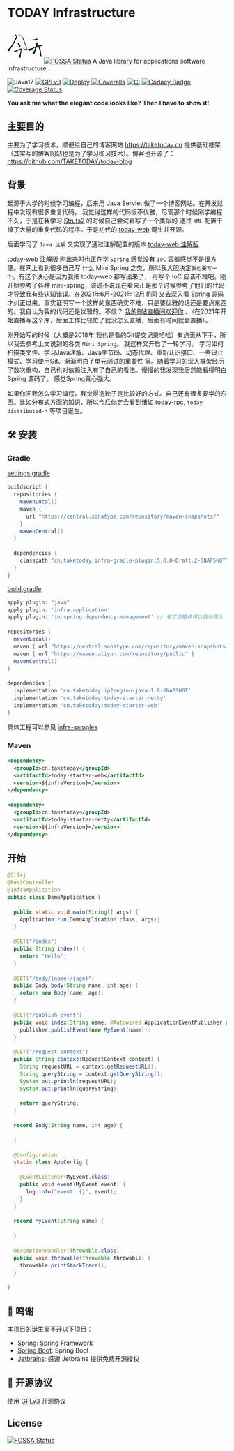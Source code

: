 # TODAY Infrastructure

![Logo](./logo.svg) [![FOSSA Status](https://app.fossa.com/api/projects/git%2Bgithub.com%2FTAKETODAY%2Ftoday-infrastructure.svg?type=shield)](https://app.fossa.com/projects/git%2Bgithub.com%2FTAKETODAY%2Ftoday-infrastructure?ref=badge_shield)
A Java library for applications software infrastructure.


![Java17](https://img.shields.io/badge/JDK-17+-success.svg)
[![GPLv3](https://img.shields.io/badge/License-GPLv3-blue.svg)](./LICENSE)
[![Deploy](https://github.com/TAKETODAY/today-infrastructure/actions/workflows/deploy-snapshots.yml/badge.svg)](https://github.com/TAKETODAY/today-infrastructure/actions/workflows/deploy-snapshots.yml)
[![Coveralls](https://github.com/TAKETODAY/today-infrastructure/actions/workflows/coveralls.yaml/badge.svg)](https://github.com/TAKETODAY/today-infrastructure/actions/workflows/coveralls.yaml)
[![CI](https://github.com/TAKETODAY/today-infrastructure/actions/workflows/ci.yaml/badge.svg)](https://github.com/TAKETODAY/today-infrastructure/actions/workflows/ci.yaml)
[![Codacy Badge](https://app.codacy.com/project/badge/Grade/3ad5eed64065496fba9244d149820f67)](https://app.codacy.com/gh/TAKETODAY/today-infrastructure/dashboard?utm_source=gh&utm_medium=referral&utm_content=&utm_campaign=Badge_grade)
[![Coverage Status](https://coveralls.io/repos/github/TAKETODAY/today-infrastructure/badge.svg)](https://coveralls.io/github/TAKETODAY/today-infrastructure)

**You ask me what the elegant code looks like? Then I have to show it!**

## 主要目的

主要为了学习技术，顺便给自己的博客网站 https://taketoday.cn
提供基础框架（其实写的博客网站也是为了学习练习技术）。博客也开源了：https://github.com/TAKETODAY/today-blog

## 背景

起源于大学的时候学习编程，后来用 Java Servlet 做了一个博客网站。在开发过程中发现有很多重复代码，
我觉得这样的代码很不优雅，尽管那个时候刚学编程不久，于是在我学习 [Struts2](https://struts.apache.org/) 的时候自己尝试着写了一个类似的
通过 `XML` 配置干掉了大量的重复代码的程序。于是初代的 [today-web](https://gitee.com/I-TAKE-TODAY/today-web/tree/v1.1.1/) 诞生并开源。

后面学习了 `Java 注解` 又实现了通过注解配置的版本 [today-web 注解版](https://gitee.com/I-TAKE-TODAY/today-web/tree/2.1.x/)

[today-web 注解版](https://gitee.com/I-TAKE-TODAY/today-web/tree/2.1.x/) 刚出来时也正在学 `Spring` 感觉没有 `IoC`
容器感觉不是很方便。在网上看到很多自己写 什么 Mini Spring 之类，所以我大胆决定`我也要写一个`。有这个决心是因为我把 today-web 都写出来了，
再写个 IoC 应该不难吧。刚开始参考了各种 mini-spring，该说不说现在看来正是那个时候参考了他们的代码才导致我有些认知错误。在2021年6月-2021年12月期间
又去深入看 Spring 源码才纠正过来。事实证明写一个这样的东西确实不难，只是要优雅的话还是要点东西的。我自认为我的代码还是优雅的。不信？
[我的B站直播间欢迎你](https://live.bilibili.com/22702726) 。（在2021年开始直播写这个库，后面工作比较忙了就没怎么直播，后面有时间就会直播）。

刚开始写的时候（大概是2018年,我也是看的Git提交记录哈哈）有点无从下手，所以我去参考上文说到的各类 `Mini Spring`。 就这样又开启了一轮学习。
学习如何扫描类文件、学习Java注解、Java字节码、动态代理、重新认识接口、一些设计模式、学习使用Git、渐渐明白了单元测试的重要性
等。随着学习的深入框架经历了数次重构，自己也对依赖注入有了自己的看法。慢慢的我发现我居然能看得明白 Spring 源码了。 感觉Spring真心强大。

如果你问我怎么学习编程，我觉得造轮子是比较好的方式。自己还有很多要学的东西。比如分布式方面的知识，所以今后你定会看到诸如
[today-rpc](https://github.com/TAKETODAY/today-rpc), `today-distributed-*` 等项目诞生。

## 🛠️ 安装

### Gradle

[settings.gradle](./infra-samples/settings.gradle)

```groovy
buildscript {
  repositories {
    mavenLocal()
    maven {
      url "https://central.sonatype.com/repository/maven-snapshots/"
    }
    mavenCentral()
  }

  dependencies {
    classpath "cn.taketoday:infra-gradle-plugin:5.0.0-Draft.2-SNAPSHOT"
  }
}

```

[build.gradle](./infra-samples/build.gradle)

```groovy
apply plugin: "java"
apply plugin: 'infra.application'
apply plugin: 'io.spring.dependency-management' // 有了该插件可以自动导入 infra-dependencies

repositories {
  mavenLocal()
  maven { url "https://central.sonatype.com/repository/maven-snapshots/" }
  maven { url "https://maven.aliyun.com/repository/public" }
  mavenCentral()
}

dependencies {
  implementation 'cn.taketoday:ip2region-java:1.0-SNAPSHOT'
  implementation 'cn.taketoday:today-starter-netty'
  implementation 'cn.taketoday:today-starter-web'
}

```

具体工程可以参见 [infra-samples](./infra-samples)

### Maven
```xml
<dependency>
  <groupId>cn.taketoday</groupId>
  <artifactId>today-starter-web</artifactId>
  <version>${infraVersion}</version>
</dependency>

<dependency>
  <groupId>cn.taketoday</groupId>
  <artifactId>today-starter-netty</artifactId>
  <version>${infraVersion}</version>
</dependency>
```

## 开始

```java
@Slf4j
@RestController
@InfraApplication
public class DemoApplication {

  public static void main(String[] args) {
    Application.run(DemoApplication.class, args);
  }

  @GET("/index")
  public String index() {
    return "Hello";
  }

  @GET("/body/{name}/{age}")
  public Body body(String name, int age) {
    return new Body(name, age);
  }

  @GET("/publish-event")
  public void index(String name, @Autowired ApplicationEventPublisher publisher) {
    publisher.publishEvent(new MyEvent(name));
  }

  @GET("/request-context")
  public String context(RequestContext context) {
    String requestURL = context.getRequestURL();
    String queryString = context.getQueryString();
    System.out.println(requestURL);
    System.out.println(queryString);

    return queryString;
  }

  record Body(String name, int age) {

  }

  @Configuration
  static class AppConfig {

    @EventListener(MyEvent.class)
    public void event(MyEvent event) {
      log.info("event :{}", event);
    }
  }

  record MyEvent(String name) {
    
  }

  @ExceptionHandler(Throwable.class)
  public void throwable(Throwable throwable) {
    throwable.printStackTrace();
  }

}
```

## 🙏 鸣谢

本项目的诞生离不开以下项目：

* [Spring](https://github.com/spring-projects/spring-framework): Spring Framework
* [Spring Boot](https://github.com/spring-projects/spring-boot): Spring Boot
* [Jetbrains](https://www.jetbrains.com/?from=https://github.com/TAKETODAY/today-infrastructure): 感谢 Jetbrains 提供免费开源授权

## 📄 开源协议

使用 [GPLv3](https://github.com/TAKETODAY/today-infrastructure/blob/master/LICENSE) 开源协议



## License
[![FOSSA Status](https://app.fossa.com/api/projects/git%2Bgithub.com%2FTAKETODAY%2Ftoday-infrastructure.svg?type=large)](https://app.fossa.com/projects/git%2Bgithub.com%2FTAKETODAY%2Ftoday-infrastructure?ref=badge_large)